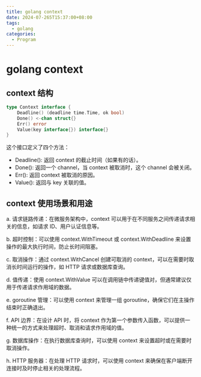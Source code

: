```yaml
---
title: golang context
date: 2024-07-265T15:37:00+08:00
tags:
  - golang
categories:
  - Program
---
```

# golang context 

## context 结构

```go
type Context interface {
    Deadline() (deadline time.Time, ok bool)
    Done() <-chan struct{}
    Err() error
    Value(key interface{}) interface{}
}
```

这个接口定义了四个方法：

- Deadline(): 返回 context 的截止时间（如果有的话）。
- Done(): 返回一个 channel，当 context 被取消时，这个 channel 会被关闭。
- Err(): 返回 context 被取消的原因。
- Value(): 返回与 key 关联的值。

## context 使用场景和用途

a. 请求链路传递：在微服务架构中，context 可以用于在不同服务之间传递请求相关的信息，如请求 ID、用户认证信息等。

b. 超时控制：可以使用 context.WithTimeout 或 context.WithDeadline 来设置操作的最大执行时间，防止长时间阻塞。

c. 取消操作：通过 context.WithCancel 创建可取消的 context，可以在需要时取消长时间运行的操作，如 HTTP 请求或数据库查询。

d. 值传递：使用 context.WithValue 可以在调用链中传递键值对，但通常建议仅用于传递请求作用域的数据。

e. goroutine 管理：可以使用 context 来管理一组 goroutine，确保它们在主操作结束时正确退出。

f. API 边界：在设计 API 时，将 context 作为第一个参数传入函数，可以提供一种统一的方式来处理超时、取消和请求作用域的值。

g. 数据库操作：在执行数据库查询时，可以使用 context 来设置超时或在需要时取消操作。

h. HTTP 服务器：在处理 HTTP 请求时，可以使用 context 来确保在客户端断开连接时及时停止相关的处理流程。
